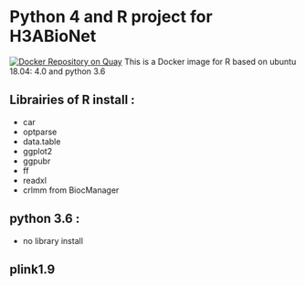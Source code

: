 # Python 4 and R project for H3ABioNet

[![Docker Repository on Quay](https://quay.io/repository/h3abionet_org/p3rproject/status "Docker Repository on Quay")](https://quay.io/repository/h3abionet_org/p3rproject)
This is a Docker image for  R based on ubuntu 18.04: 4.0 and python 3.6


## Librairies of R install :
 * car
 * optparse 
 * data.table 
 * ggplot2
 * ggpubr 
 * ff 
 * readxl 
 * crlmm from BiocManager

## python 3.6 :
 * no library install

## plink1.9
